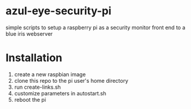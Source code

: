 # azul-eye-security-pi
simple scripts to setup a raspberry pi as a security monitor front end to a blue iris webserver
# Installation
1. create a new raspbian image
2. clone this repo to the pi user's home directory  
3. run create-links.sh
4. customize parameters in autostart.sh
5. reboot the pi